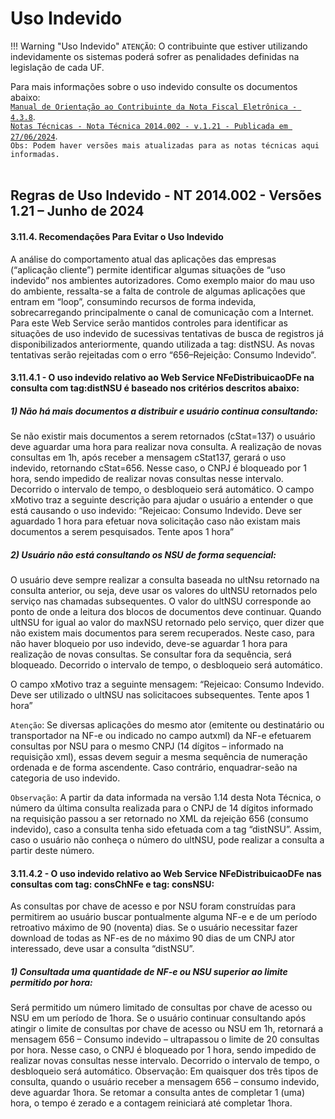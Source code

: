 # Uso Indevido

!!! Warning "Uso Indevido"
    `ATENÇÃO`: O contribuinte que estiver utilizando indevidamente os sistemas poderá sofrer as penalidades definidas na legislação de cada UF.
<br>

Para mais informações sobre o uso indevido consulte os documentos abaixo:<br> 
[`Manual de Orientação ao Contribuinte da Nota Fiscal Eletrônica - 4.3.8`](http://moc.sped.fazenda.pr.gov.br/).<br>
[`Notas Técnicas - Nota Técnica 2014.002 - v.1.21 - Publicada em 27/06/2024`](https://www.nfe.fazenda.gov.br/portal/listaConteudo.aspx?tipoConteudo=04BIflQt1aY=).<br>
`Obs: Podem haver versões mais atualizadas para as notas técnicas aqui informadas.`
<br><br>

## Regras de Uso Indevido - NT 2014.002 - Versões 1.21 – Junho de 2024

#### 3.11.4. Recomendações Para Evitar o Uso Indevido
A análise do comportamento atual das aplicações das empresas (“aplicação cliente”) permite
identificar algumas situações de “uso indevido” nos ambientes autorizadores.
Como exemplo maior do mau uso do ambiente, ressalta-se a falta de controle de algumas
aplicações que entram em “loop”, consumindo recursos de forma indevida, sobrecarregando
principalmente o canal de comunicação com a Internet.
Para este Web Service serão mantidos controles para identificar as situações de uso indevido
de sucessivas tentativas de busca de registros já disponibilizados anteriormente, quando utilizada a tag:
distNSU.
As novas tentativas serão rejeitadas com o erro “656–Rejeição: Consumo Indevido”.
#### 3.11.4.1 - O uso indevido relativo ao Web Service NFeDistribuicaoDFe na consulta com tag:distNSU é baseado nos critérios descritos abaixo:
##### 1) Não há mais documentos a distribuir e usuário continua consultando:
Se não existir mais documentos a serem retornados (cStat=137) o usuário deve aguardar uma hora
para realizar nova consulta. A realização de novas consultas em 1h, após receber a mensagem
cStat137, gerará o uso indevido, retornando cStat=656. Nesse caso, o CNPJ é bloqueado por 1 hora,
sendo impedido de realizar novas consultas nesse intervalo. Decorrido o intervalo de tempo, o
desbloqueio será automático.
O campo xMotivo traz a seguinte descrição para ajudar o usuário a entender o que está causando o
uso indevido: “Rejeicao: Consumo Indevido. Deve ser aguardado 1 hora para efetuar nova solicitação caso
não existam mais documentos a serem pesquisados. Tente apos 1 hora”
##### 2) Usuário não está consultando os NSU de forma sequencial:

O usuário deve sempre realizar a consulta baseada no ultNsu retornado na consulta anterior, ou
seja, deve usar os valores do ultNSU retornados pelo serviço nas chamadas subsequentes. O valor
do ultNSU corresponde ao ponto de onde a leitura dos blocos de documentos deve continuar.
Quando ultNSU for igual ao valor do maxNSU retornado pelo serviço, quer dizer que não existem
mais documentos para serem recuperados. Neste caso, para não haver bloqueio por uso indevido,
deve-se aguardar 1 hora para realização de novas consultas.
Se consultar fora da sequência, será bloqueado. Decorrido o intervalo de tempo, o desbloqueio será
automático.

O campo xMotivo traz a seguinte mensagem: “Rejeicao: Consumo Indevido. Deve ser utilizado o ultNSU
nas solicitacoes subsequentes. Tente apos 1 hora”

`Atenção`: Se diversas aplicações do mesmo ator (emitente ou destinatário ou transportador na NF-e
ou indicado no campo autxml) da NF-e efetuarem consultas por NSU para o mesmo CNPJ (14 dígitos
– informado na requisição xml), essas devem seguir a
mesma sequência de numeração ordenada e de forma ascendente. Caso contrário, enquadrar-seão na categoria de uso indevido.

`Observação`: A partir da data informada na versão 1.14 desta Nota Técnica, o número da última
consulta realizada para o CNPJ de 14 dígitos informado na requisição passou a ser retornado no XML
da rejeição 656 (consumo indevido), caso a consulta tenha sido efetuada com a tag “distNSU”. Assim,
caso o usuário não conheça o número do ultNSU, pode realizar a consulta a partir deste número.

#### 3.11.4.2 - O uso indevido relativo ao Web Service NFeDistribuicaoDFe nas consultas com tag: consChNFe e tag: consNSU:
As consultas por chave de acesso e por NSU foram construídas para permitirem ao usuário buscar
pontualmente alguma NF-e e de um período retroativo máximo de 90 (noventa) dias. Se o usuário
necessitar fazer download de todas as NF-es de no máximo 90 dias de um CNPJ ator interessado,
deve usar a consulta “distNSU”.

##### 1) Consultada uma quantidade de NF-e ou NSU superior ao limite permitido por hora:
Será permitido um número limitado de consultas por chave de acesso ou NSU em um período de
1hora. Se o usuário continuar consultando após atingir o limite de consultas por chave de acesso ou
NSU em 1h, retornará a mensagem 656 – Consumo indevido – ultrapassou o limite de 20 consultas
por hora. Nesse caso, o CNPJ é bloqueado por 1 hora, sendo impedido de realizar novas consultas
nesse intervalo. Decorrido o intervalo de tempo, o desbloqueio será automático.
Observação: Em quaisquer dos três tipos de consulta, quando o usuário receber a mensagem 656
– consumo indevido, deve aguardar 1hora. Se retomar a consulta antes de completar 1 (uma) hora,
o tempo é zerado e a contagem reiniciará até completar 1hora.
